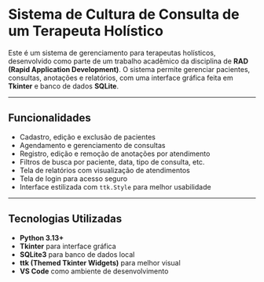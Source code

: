 #  Sistema de Cultura de Consulta de um Terapeuta Holístico

Este é um sistema de gerenciamento para terapeutas holísticos, desenvolvido como parte de um trabalho acadêmico da disciplina de **RAD (Rapid Application Development)**. O sistema permite gerenciar pacientes, consultas, anotações e relatórios, com uma interface gráfica feita em **Tkinter** e banco de dados **SQLite**.

---

##  Funcionalidades

-  Cadastro, edição e exclusão de pacientes
-  Agendamento e gerenciamento de consultas
-  Registro, edição e remoção de anotações por atendimento
-  Filtros de busca por paciente, data, tipo de consulta, etc.
-  Tela de relatórios com visualização de atendimentos
-  Tela de login para acesso seguro
-  Interface estilizada com `ttk.Style` para melhor usabilidade

---

##  Tecnologias Utilizadas

- **Python 3.13+**
- **Tkinter** para interface gráfica
- **SQLite3** para banco de dados local
- **ttk (Themed Tkinter Widgets)** para melhor visual
- **VS Code** como ambiente de desenvolvimento
